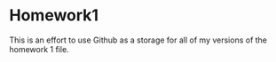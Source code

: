 # Homework1
This is an effort to use Github as a storage for all of my versions of the homework 1 file.
